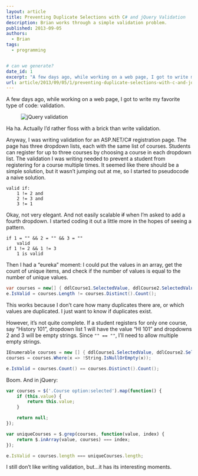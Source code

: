 ```yaml
---
layout: article
title: Preventing Duplicate Selections with C# and jQuery Validation
description: Brian works through a simple validation problem.
published: 2013-09-05
authors:
  - Brian
tags:
  - programming


# can we generate?
date_id: 1
excerpt: "A few days ago, while working on a web page, I got to write my favorite type of code: validation. Ha ha. Actually I’d rather floss with a brick than write validation."
url: article/2013/09/05/1/preventing-duplicate-selections-with-c-and-jquery-validation
---
```

A few days ago, while working on a web page, I got to write my favorite type of code: validation.

<figure>      <img src="https://s3.amazonaws.com/cdn.koser.us/img/journal/2013-09-05-validation.png" alt="jQuery validation" />  </figure>

Ha ha. Actually I’d rather floss with a brick than write validation.

Anyway, I was writing validation for an ASP.NET/C# registration page. The page has three dropdown lists, each with the same list of courses. Students can register for up to three courses by choosing a course in each dropdown list. The validation I was writing needed to prevent a student from registering for a course multiple times. It seemed like there should be a simple solution, but it wasn’t jumping out at me, so I started to pseudocode a naive solution.

```
valid if:
    1 != 2 and 
    2 != 3 and 
    3 != 1
```

Okay, not very elegant. And not easily scalable <del>if</del> when I’m asked to add a fourth dropdown. I started coding it out a little more in the hopes of seeing a pattern.

```
if 1 = "" && 2 = "" && 3 = ""
    valid
if 1 != 2 && 1 != 3
    1 is valid  
```

Then I had a “eureka” moment: I could put the values in an array, get the count of unique items, and check if the number of values is equal to the number of unique values.

```csharp
var courses = new[] { ddlCourse1.SelectedValue, ddlCourse2.SelectedValue, ddlCourse3.SelectedValue };
e.IsValid = courses.Length != courses.Distinct().Count();
```
This works because I don’t care how many duplicates there are, or which values are duplicated. I just want to know if duplicates exist.

However, it’s not quite complete. If a student registers for only one course, say “History 101”, dropdown list 1 will have the value “HI 101” and dropdowns 2 and 3 will be empty strings. Since `"" == ""`, I’ll need to allow multiple empty strings.

```csharp
IEnumerable courses = new [] { ddlCourse1.SelectedValue, ddlCourse2.SelectedValue, ddlCourse3.SelectedValue };
courses = courses.Where(x => !String.IsNullOrEmpty(x));

e.IsValid = courses.Count() == courses.Distinct().Count();
```

Boom. And in jQuery:

```javascript
var courses = $('.Course option:selected').map(function() { 
    if (this.value) {
        return this.value;
    }

    return null;
});

var uniqueCourses = $.grep(courses, function(value, index) {
    return $.inArray(value, courses) === index;
});

e.IsValid = courses.length === uniqueCourses.length;
```
I still don’t like writing validation, but…it has its interesting moments.